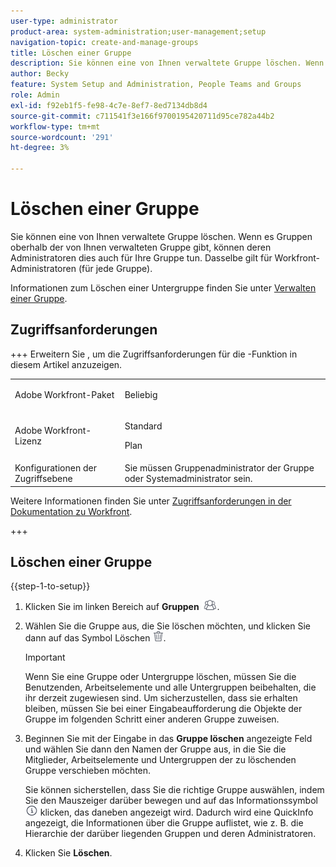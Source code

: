 ```yaml
---
user-type: administrator
product-area: system-administration;user-management;setup
navigation-topic: create-and-manage-groups
title: Löschen einer Gruppe
description: Sie können eine von Ihnen verwaltete Gruppe löschen. Wenn es Gruppen oberhalb der von Ihnen verwalteten Gruppe gibt, können deren Administratoren dies auch für Ihre Gruppe tun. Dasselbe gilt für Workfront-Administratoren (für jede Gruppe).
author: Becky
feature: System Setup and Administration, People Teams and Groups
role: Admin
exl-id: f92eb1f5-fe98-4c7e-8ef7-8ed7134db8d4
source-git-commit: c711541f3e166f9700195420711d95ce782a44b2
workflow-type: tm+mt
source-wordcount: '291'
ht-degree: 3%

---
```


# Löschen einer Gruppe

Sie können eine von Ihnen verwaltete Gruppe löschen. Wenn es Gruppen oberhalb der von Ihnen verwalteten Gruppe gibt, können deren Administratoren dies auch für Ihre Gruppe tun. Dasselbe gilt für Workfront-Administratoren (für jede Gruppe).

Informationen zum Löschen einer Untergruppe finden Sie unter [Verwalten einer Gruppe](../../../administration-and-setup/manage-groups/create-and-manage-groups/manage-a-group.md).

## Zugriffsanforderungen

+++ Erweitern Sie , um die Zugriffsanforderungen für die -Funktion in diesem Artikel anzuzeigen.

<table style="table-layout:auto"> 
 <col> 
 <col> 
 <tbody> 
  <tr> 
   <td>Adobe Workfront-Paket</td> 
   <td><p>Beliebig</p></td> 
  </tr> 
  <tr> 
   <td>Adobe Workfront-Lizenz</td> 
   <td><p>Standard</p>
       <p>Plan</p></td>
  </tr>
  <tr> 
   <td>Konfigurationen der Zugriffsebene</td> 
   <td>Sie müssen Gruppenadministrator der Gruppe oder Systemadministrator sein.</td>
  </tr>
 </tbody> 
</table>

Weitere Informationen finden Sie unter [Zugriffsanforderungen in der Dokumentation zu Workfront](/help/quicksilver/administration-and-setup/add-users/access-levels-and-object-permissions/access-level-requirements-in-documentation.md).

+++

## Löschen einer Gruppe

{{step-1-to-setup}}

1. Klicken Sie im linken Bereich auf **Gruppen** ![Gruppen](assets/groups-icon.png).

1. Wählen Sie die Gruppe aus, die Sie löschen möchten, und klicken Sie dann auf das Symbol Löschen ![Löschen](assets/delete.png).

   >[!IMPORTANT]
   >
   >Wenn Sie eine Gruppe oder Untergruppe löschen, müssen Sie die Benutzenden, Arbeitselemente und alle Untergruppen beibehalten, die ihr derzeit zugewiesen sind. Um sicherzustellen, dass sie erhalten bleiben, müssen Sie bei einer Eingabeaufforderung die Objekte der Gruppe im folgenden Schritt einer anderen Gruppe zuweisen.

1. Beginnen Sie mit der Eingabe in das **Gruppe löschen** angezeigte Feld und wählen Sie dann den Namen der Gruppe aus, in die Sie die Mitglieder, Arbeitselemente und Untergruppen der zu löschenden Gruppe verschieben möchten.

   Sie können sicherstellen, dass Sie die richtige Gruppe auswählen, indem Sie den Mauszeiger darüber bewegen und auf das Informationssymbol ![Infosymbol](assets/info-icon.png) klicken, das daneben angezeigt wird. Dadurch wird eine QuickInfo angezeigt, die Informationen über die Gruppe auflistet, wie z. B. die Hierarchie der darüber liegenden Gruppen und deren Administratoren.

1. Klicken Sie **Löschen**.
